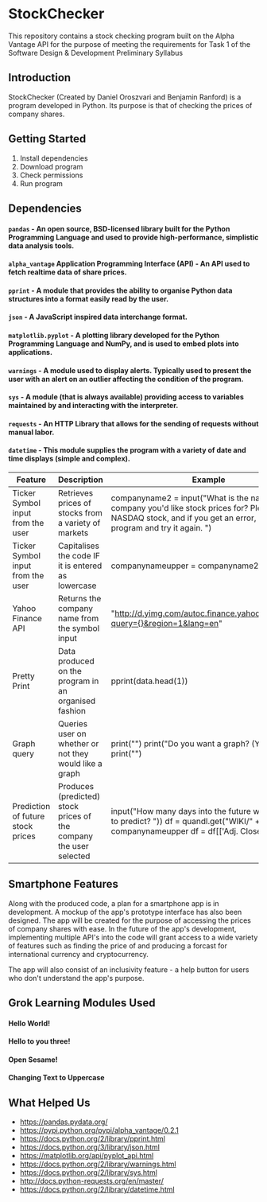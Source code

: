 # StockChecker

This repository contains a stock checking program built on the Alpha Vantage API for the purpose of meeting the requirements for Task 1 of the Software Design &amp; Development Preliminary Syllabus

## Introduction
StockChecker (Created by Daniel Oroszvari and Benjamin Ranford) is a program developed in Python. Its purpose is that of checking the prices of company shares.

## Getting Started
1. Install dependencies
2. Download program
3. Check permissions
4. Run program



## Dependencies
#### `pandas` - An open source, BSD-licensed library built for the Python Programming Language and used to provide high-performance, simplistic data analysis tools.

#### `alpha_vantage` Application Programming Interface (API) - An API used to fetch realtime data of share prices.

#### `pprint` - A module that provides the ability to organise Python data structures into a format easily read by the user.

#### `json` - A JavaScript inspired data interchange format.

#### `matplotlib.pyplot` - A plotting library developed for the Python Programming Language and NumPy, and is used to embed plots into applications.

#### `warnings` - A module used to display alerts. Typically used to present the user with an alert on an outlier affecting the condition of the program.

#### `sys` - A module (that is always available) providing access to variables maintained by and interacting with the interpreter.

#### `requests` - An HTTP Library that allows for the sending of requests without manual labor.

#### `datetime` - This module supplies the program with a variety of date and time displays (simple and complex). 

|     Feature    |  Description  |    Example   |
|----------------|---------------|--------------|
|   Ticker Symbol input from the user             |   Retrieves prices of stocks from a variety of markets             |  companyname2 = input("What is the name of the company you'd like stock prices for? Please input a NASDAQ stock, and if you get an error, break the program and try it again. ")      |
|Ticker Symbol input from the user               |Capitalises the code IF it is entered as lowercase               |companynameupper = companyname2.upper()              |
|Yahoo Finance API                 |Returns the company name from the symbol input               |"http://d.yimg.com/autoc.finance.yahoo.com/autoc?query={}&region=1&lang=en"              |
|Pretty Print                 |Data produced on the program in an organised fashion               |pprint(data.head(1))              |
|Graph query     |Queries user on whether or not they would like a graph|print("") print("Do you want a graph? (Y/N)") print("")|
|Prediction of future stock prices|Produces (predicted) stock prices of the company the user selected               | input("How many days into the future would you like to predict? ")) df = quandl.get("WIKI/" + companynameupper df = df[['Adj. Close']]|

## Smartphone Features
Along with the produced code, a plan for a smartphone app is in development. A mockup of the app's prototype interface has also been designed. The app will be created for the purpose of accessing the prices of company shares with ease. In the future of the app's development, implementing multiple API's into the code will grant access to a wide variety of features such as finding the price of and producing a forcast for international currency and cryptocurrency.

The app will also consist of an inclusivity feature - a help button for users who don't understand the app's purpose.

## Grok Learning Modules Used
#### Hello World!
#### Hello to you three!
#### Open Sesame!
#### Changing Text to Uppercase

## What Helped Us
* https://pandas.pydata.org/
* https://pypi.python.org/pypi/alpha_vantage/0.2.1
* https://docs.python.org/2/library/pprint.html
* https://docs.python.org/3/library/json.html
* https://matplotlib.org/api/pyplot_api.html
* https://docs.python.org/2/library/warnings.html
* https://docs.python.org/2/library/sys.html
* http://docs.python-requests.org/en/master/
* https://docs.python.org/2/library/datetime.html
